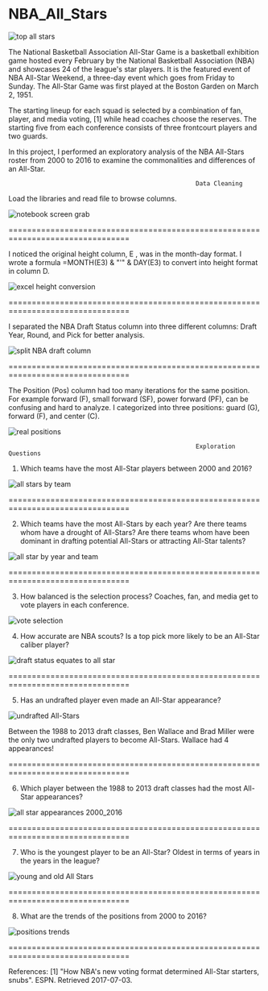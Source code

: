 # NBA_All_Stars



![top all stars](https://github.com/aclao89/NBA_All_Stars/raw/master/Images/allstarsrdme.jpg)

The National Basketball Association All-Star Game is a basketball exhibition game hosted every February by the National Basketball Association (NBA) and showcases 24 of the league's star players. It is the featured event of NBA All-Star Weekend, a three-day event which goes from Friday to Sunday. The All-Star Game was first played at the Boston Garden on March 2, 1951.

The starting lineup for each squad is selected by a combination of fan, player, and media voting, [1] while head coaches choose the reserves. The starting five from each conference consists of three frontcourt players and two guards.

In this project, I performed an exploratory analysis of the NBA All-Stars roster from 2000 to 2016 to examine the commonalities and differences of an All-Star.

                                                        Data Cleaning

Load the libraries and read file to browse columns.                                                        

![notebook screen grab](https://github.com/aclao89/NBA_All_Stars/raw/master/Images/Capture.PNG)

================================================================================


I noticed the original height column, E , was in the month-day format. I wrote a formula =MONTH(E3) & "'" & DAY(E3) to convert into height format in column D.

![excel height conversion](https://github.com/aclao89/NBA_All_Stars/blob/master/Images/Capture1.PNG)

================================================================================


I separated the NBA Draft Status column into three different columns: Draft Year, Round, and Pick for better analysis.

![split NBA draft column](https://github.com/aclao89/NBA_All_Stars/blob/master/Images/Capture3.PNG)

================================================================================


The Position (Pos) column had too many iterations for the same position. For example forward (F), small forward (SF), power forward (PF), can be confusing and hard to analyze. I categorized into three positions: guard (G), forward (F), and center (C).

![real positions](https://github.com/aclao89/NBA_All_Stars/blob/master/Images/Capture4.PNG)




                                                        Exploration Questions

1. Which teams have the most All-Star players between 2000 and 2016?

![all stars by team](https://github.com/aclao89/NBA_All_Stars/blob/master/Images/Capture5.PNG)

================================================================================


2. Which teams have the most All-Stars by each year? Are there teams whom have a drought of All-Stars? Are there teams whom have been dominant in drafting potential All-Stars or attracting All-Star talents?

![all star by year and team](https://github.com/aclao89/NBA_All_Stars/blob/master/Images/Capture6.PNG)

================================================================================


3. How balanced is the selection process? Coaches, fan, and media get to vote players in each conference.

![vote selection](https://github.com/aclao89/NBA_All_Stars/blob/master/Images/Capture7.PNG)


4. How accurate are NBA scouts? Is a top pick more likely to be an All-Star caliber player?

![draft status equates to all star](https://github.com/aclao89/NBA_All_Stars/blob/master/Images/Capture8.PNG)

================================================================================


5. Has an undrafted player even made an All-Star appearance?

![undrafted All-Stars](https://github.com/aclao89/NBA_All_Stars/blob/master/Images/Capture9.PNG)

Between the 1988 to 2013 draft classes, Ben Wallace and Brad Miller were the only two undrafted players to become All-Stars. Wallace had 4 appearances!

================================================================================


6. Which player between the 1988 to 2013 draft classes had the most All-Star appearances?

![all star appearances 2000_2016](https://github.com/aclao89/NBA_All_Stars/blob/master/Images/Capture10.PNG)

================================================================================


7. Who is the youngest player to be an All-Star? Oldest in terms of years in the years in the league?

![young and old All Stars](https://github.com/aclao89/NBA_All_Stars/blob/master/Images/Capture11.PNG)

================================================================================


8. What are the trends of the positions from 2000 to 2016?

![positions trends](https://github.com/aclao89/NBA_All_Stars/blob/master/Images/Capture12.PNG)

================================================================================

References:
[1] "How NBA's new voting format determined All-Star starters, snubs". ESPN. Retrieved 2017-07-03.
